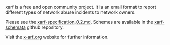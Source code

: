 xarf is a free and open community project. It is an email format to report different types of network abuse incidents to network owners.

Please see the [xarf-specification_0.2.md](./xarf-specification_0.2.md). Schemes are available in the [xarf-schemata](https://github.com/xarf/xarf-schemata) github repository.

Visit the [x-arf.org](http://xarf.org) website for further information.
